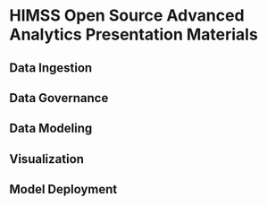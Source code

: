 # HIMSS Open Source Advanced Analytics Presentation Materials
## Data Ingestion
## Data Governance
## Data Modeling
## Visualization
## Model Deployment
